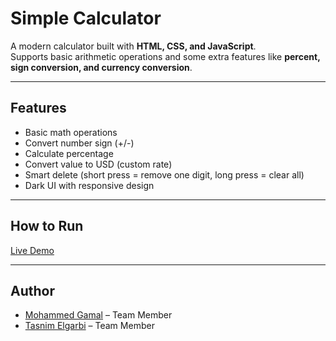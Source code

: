 # Simple Calculator

A modern calculator built with **HTML, CSS, and JavaScript**.  
Supports basic arithmetic operations and some extra features like **percent, sign conversion, and currency conversion**.  

---

## Features
- Basic math operations  
- Convert number sign (+/-)  
- Calculate percentage  
- Convert value to USD (custom rate)  
- Smart delete (short press = remove one digit, long press = clear all)  
- Dark UI with responsive design  

---

## How to Run
[Live Demo](https://68b356ff4e7aa490e02890f4--vocal-pavlova-98ec8b.netlify.app/)

---

## Author

- [Mohammed Gamal](https://github.com/mohammed-gamal-abdelmeged) – Team Member
- [Tasnim Elgarbi](https://github.com/tasnimelgarbi) – Team Member 
 
